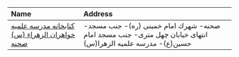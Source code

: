 | Name                                                     | Address                                                                                                    |
|:---------------------------------------------------------|:-----------------------------------------------------------------------------------------------------------|
| [کتابخانه مدرسه علمیه خواهران الزهراء (س) صحنه](http://) | صحنه- شهرك امام خمینی (ره)- جنب مسجد- انتهای خیابان چهل متری- جنب مسجد امام حسین(ع)- مدرسه علمیه الزهرا(س) |